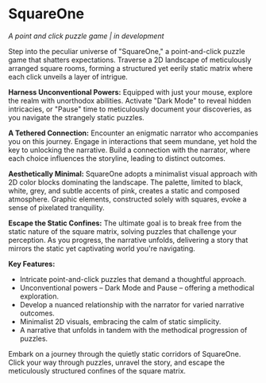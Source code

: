 # SquareOne
*A point and click puzzle game | in development*

Step into the peculiar universe of "SquareOne," a point-and-click puzzle game that shatters expectations. Traverse a 2D landscape of meticulously arranged square rooms, forming a structured yet eerily static matrix where each click unveils a layer of intrigue.

**Harness Unconventional Powers:**
Equipped with just your mouse, explore the realm with unorthodox abilities. Activate "Dark Mode" to reveal hidden intricacies, or "Pause" time to meticulously document your discoveries, as you navigate the strangely static puzzles.

**A Tethered Connection:**
Encounter an enigmatic narrator who accompanies you on this journey. Engage in interactions that seem mundane, yet hold the key to unlocking the narrative. Build a connection with the narrator, where each choice influences the storyline, leading to distinct outcomes.

**Aesthetically Minimal:**
SquareOne adopts a minimalist visual approach with 2D color blocks dominating the landscape. The palette, limited to black, white, grey, and subtle accents of pink, creates a static and composed atmosphere. Graphic elements, constructed solely with squares, evoke a sense of pixelated tranquility.

**Escape the Static Confines:**
The ultimate goal is to break free from the static nature of the square matrix, solving puzzles that challenge your perception. As you progress, the narrative unfolds, delivering a story that mirrors the static yet captivating world you're navigating.

**Key Features:**
- Intricate point-and-click puzzles that demand a thoughtful approach.
- Unconventional powers – Dark Mode and Pause – offering a methodical exploration.
- Develop a nuanced relationship with the narrator for varied narrative outcomes.
- Minimalist 2D visuals, embracing the calm of static simplicity.
- A narrative that unfolds in tandem with the methodical progression of puzzles.

Embark on a journey through the quietly static corridors of SquareOne. Click your way through puzzles, unravel the story, and escape the meticulously structured confines of the square matrix.
